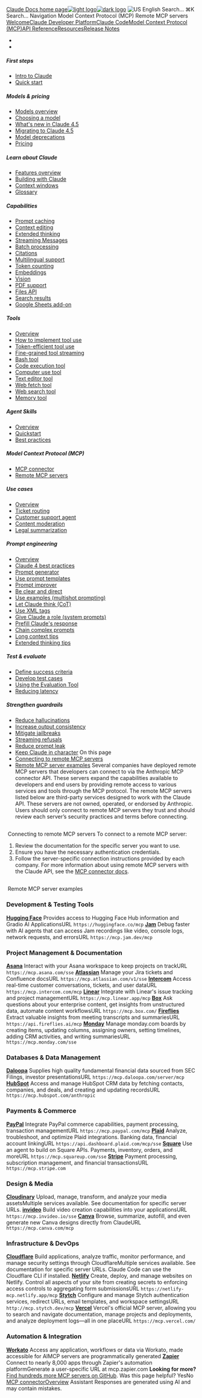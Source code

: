 [Claude Docs home page![light logo](https://mintcdn.com/anthropic-claude-docs/DcI2Ybid7ZEnFaf0/logo/light.svg?fit=max&auto=format&n=DcI2Ybid7ZEnFaf0&q=85&s=c877c45432515ee69194cb19e9f983a2)![dark logo](https://mintcdn.com/anthropic-claude-docs/DcI2Ybid7ZEnFaf0/logo/dark.svg?fit=max&auto=format&n=DcI2Ybid7ZEnFaf0&q=85&s=f5bb877be0cb3cba86cf6d7c88185216)](/)
![US](https://d3gk2c5xim1je2.cloudfront.net/flags/US.svg)
English
Search...
⌘K
Search...
Navigation
Model Context Protocol (MCP)
Remote MCP servers
[Welcome](/en/home)[Claude Developer Platform](/en/docs/intro)[Claude Code](/en/docs/claude-code/overview)[Model Context Protocol (MCP)](/en/docs/mcp)[API Reference](/en/api/messages)[Resources](/en/resources/overview)[Release Notes](/en/release-notes/overview)
* [](/en/docs/intro)
* [](/en/api/overview)
##### First steps
 * [Intro to Claude](/en/docs/intro)
 * [Quick start](/en/docs/get-started)
##### Models & pricing
 * [Models overview](/en/docs/about-claude/models/overview)
 * [Choosing a model](/en/docs/about-claude/models/choosing-a-model)
 * [What's new in Claude 4.5](/en/docs/about-claude/models/whats-new-claude-4-5)
 * [Migrating to Claude 4.5](/en/docs/about-claude/models/migrating-to-claude-4)
 * [Model deprecations](/en/docs/about-claude/model-deprecations)
 * [Pricing](/en/docs/about-claude/pricing)
##### Learn about Claude
 * [Features overview](/en/docs/build-with-claude/overview)
 * [Building with Claude](/en/docs/overview)
 * [Context windows](/en/docs/build-with-claude/context-windows)
 * [Glossary](/en/docs/about-claude/glossary)
##### Capabilities
 * [Prompt caching](/en/docs/build-with-claude/prompt-caching)
 * [Context editing](/en/docs/build-with-claude/context-editing)
 * [Extended thinking](/en/docs/build-with-claude/extended-thinking)
 * [Streaming Messages](/en/docs/build-with-claude/streaming)
 * [Batch processing](/en/docs/build-with-claude/batch-processing)
 * [Citations](/en/docs/build-with-claude/citations)
 * [Multilingual support](/en/docs/build-with-claude/multilingual-support)
 * [Token counting](/en/docs/build-with-claude/token-counting)
 * [Embeddings](/en/docs/build-with-claude/embeddings)
 * [Vision](/en/docs/build-with-claude/vision)
 * [PDF support](/en/docs/build-with-claude/pdf-support)
 * [Files API](/en/docs/build-with-claude/files)
 * [Search results](/en/docs/build-with-claude/search-results)
 * [Google Sheets add-on](/en/docs/agents-and-tools/claude-for-sheets)
##### Tools
 * [Overview](/en/docs/agents-and-tools/tool-use/overview)
 * [How to implement tool use](/en/docs/agents-and-tools/tool-use/implement-tool-use)
 * [Token-efficient tool use](/en/docs/agents-and-tools/tool-use/token-efficient-tool-use)
 * [Fine-grained tool streaming](/en/docs/agents-and-tools/tool-use/fine-grained-tool-streaming)
 * [Bash tool](/en/docs/agents-and-tools/tool-use/bash-tool)
 * [Code execution tool](/en/docs/agents-and-tools/tool-use/code-execution-tool)
 * [Computer use tool](/en/docs/agents-and-tools/tool-use/computer-use-tool)
 * [Text editor tool](/en/docs/agents-and-tools/tool-use/text-editor-tool)
 * [Web fetch tool](/en/docs/agents-and-tools/tool-use/web-fetch-tool)
 * [Web search tool](/en/docs/agents-and-tools/tool-use/web-search-tool)
 * [Memory tool](/en/docs/agents-and-tools/tool-use/memory-tool)
##### Agent Skills
 * [Overview](/en/docs/agents-and-tools/agent-skills/overview)
 * [Quickstart](/en/docs/agents-and-tools/agent-skills/quickstart)
 * [Best practices](/en/docs/agents-and-tools/agent-skills/best-practices)
##### Model Context Protocol (MCP)
 * [MCP connector](/en/docs/agents-and-tools/mcp-connector)
 * [Remote MCP servers](/en/docs/agents-and-tools/remote-mcp-servers)
##### Use cases
 * [Overview](/en/docs/about-claude/use-case-guides/overview)
 * [Ticket routing](/en/docs/about-claude/use-case-guides/ticket-routing)
 * [Customer support agent](/en/docs/about-claude/use-case-guides/customer-support-chat)
 * [Content moderation](/en/docs/about-claude/use-case-guides/content-moderation)
 * [Legal summarization](/en/docs/about-claude/use-case-guides/legal-summarization)
##### Prompt engineering
 * [Overview](/en/docs/build-with-claude/prompt-engineering/overview)
 * [Claude 4 best practices](/en/docs/build-with-claude/prompt-engineering/claude-4-best-practices)
 * [Prompt generator](/en/docs/build-with-claude/prompt-engineering/prompt-generator)
 * [Use prompt templates](/en/docs/build-with-claude/prompt-engineering/prompt-templates-and-variables)
 * [Prompt improver](/en/docs/build-with-claude/prompt-engineering/prompt-improver)
 * [Be clear and direct](/en/docs/build-with-claude/prompt-engineering/be-clear-and-direct)
 * [Use examples (multishot prompting)](/en/docs/build-with-claude/prompt-engineering/multishot-prompting)
 * [Let Claude think (CoT)](/en/docs/build-with-claude/prompt-engineering/chain-of-thought)
 * [Use XML tags](/en/docs/build-with-claude/prompt-engineering/use-xml-tags)
 * [Give Claude a role (system prompts)](/en/docs/build-with-claude/prompt-engineering/system-prompts)
 * [Prefill Claude's response](/en/docs/build-with-claude/prompt-engineering/prefill-claudes-response)
 * [Chain complex prompts](/en/docs/build-with-claude/prompt-engineering/chain-prompts)
 * [Long context tips](/en/docs/build-with-claude/prompt-engineering/long-context-tips)
 * [Extended thinking tips](/en/docs/build-with-claude/prompt-engineering/extended-thinking-tips)
##### Test & evaluate
 * [Define success criteria](/en/docs/test-and-evaluate/define-success)
 * [Develop test cases](/en/docs/test-and-evaluate/develop-tests)
 * [Using the Evaluation Tool](/en/docs/test-and-evaluate/eval-tool)
 * [Reducing latency](/en/docs/test-and-evaluate/strengthen-guardrails/reduce-latency)
##### Strengthen guardrails
 * [Reduce hallucinations](/en/docs/test-and-evaluate/strengthen-guardrails/reduce-hallucinations)
 * [Increase output consistency](/en/docs/test-and-evaluate/strengthen-guardrails/increase-consistency)
 * [Mitigate jailbreaks](/en/docs/test-and-evaluate/strengthen-guardrails/mitigate-jailbreaks)
 * [Streaming refusals](/en/docs/test-and-evaluate/strengthen-guardrails/handle-streaming-refusals)
 * [Reduce prompt leak](/en/docs/test-and-evaluate/strengthen-guardrails/reduce-prompt-leak)
 * [Keep Claude in character](/en/docs/test-and-evaluate/strengthen-guardrails/keep-claude-in-character)
On this page
 * [Connecting to remote MCP servers](#connecting-to-remote-mcp-servers)
 * [Remote MCP server examples](#remote-mcp-server-examples)
Several companies have deployed remote MCP servers that developers can connect to via the Anthropic MCP connector API. These servers expand the capabilities available to developers and end users by providing remote access to various services and tools through the MCP protocol.
The remote MCP servers listed below are third-party services designed to work with the Claude API. These servers are not owned, operated, or endorsed by Anthropic. Users should only connect to remote MCP servers they trust and should review each server’s security practices and terms before connecting.
## 
[​](#connecting-to-remote-mcp-servers)
Connecting to remote MCP servers
To connect to a remote MCP server:
 1. Review the documentation for the specific server you want to use.
 2. Ensure you have the necessary authentication credentials.
 3. Follow the server-specific connection instructions provided by each company.
For more information about using remote MCP servers with the Claude API, see the [MCP connector docs](/en/docs/agents-and-tools/mcp-connector).
## 
[​](#remote-mcp-server-examples)
Remote MCP server examples
### Development & Testing Tools
[**Hugging Face**](https://huggingface.co/settings/mcp)
Provides access to Hugging Face Hub information and Gradio AI ApplicationsURL
`https://huggingface.co/mcp`
[**Jam**](https://jam.dev/docs/debug-a-jam/mcp)
Debug faster with AI agents that can access Jam recordings like video, console logs, network requests, and errorsURL
`https://mcp.jam.dev/mcp`
### Project Management & Documentation
[**Asana**](https://developers.asana.com/docs/using-asanas-model-control-protocol-mcp-server)
Interact with your Asana workspace to keep projects on trackURL
`https://mcp.asana.com/sse`
[**Atlassian**](https://www.atlassian.com/platform/remote-mcp-server)
Manage your Jira tickets and Confluence docsURL
`https://mcp.atlassian.com/v1/sse`
[**Intercom**](https://developers.intercom.com/docs/guides/mcp)
Access real-time customer conversations, tickets, and user dataURL
`https://mcp.intercom.com/mcp`
[**Linear**](https://linear.app/docs/mcp)
Integrate with Linear's issue tracking and project managementURL
`https://mcp.linear.app/mcp`
[**Box**](https://box.dev/guides/box-mcp/remote/)
Ask questions about your enterprise content, get insights from unstructured data, automate content workflowsURL
`https://mcp.box.com/`
[**Fireflies**](https://guide.fireflies.ai/articles/8272956938-learn-about-the-fireflies-mcp-server-model-context-protocol)
Extract valuable insights from meeting transcripts and summariesURL
`https://api.fireflies.ai/mcp`
[**Monday**](https://developer.monday.com/apps/docs/mondaycom-mcp-integration)
Manage monday.com boards by creating items, updating columns, assigning owners, setting timelines, adding CRM activities, and writing summariesURL
`https://mcp.monday.com/sse`
### Databases & Data Management
[**Daloopa**](https://docs.daloopa.com/docs/daloopa-mcp)
Supplies high quality fundamental financial data sourced from SEC Filings, investor presentationsURL
`https://mcp.daloopa.com/server/mcp`
[**HubSpot**](https://developers.hubspot.com/mcp)
Access and manage HubSpot CRM data by fetching contacts, companies, and deals, and creating and updating recordsURL
`https://mcp.hubspot.com/anthropic`
### Payments & Commerce
[**PayPal**](https://www.paypal.ai/)
Integrate PayPal commerce capabilities, payment processing, transaction managementURL
`https://mcp.paypal.com/mcp`
[**Plaid**](https://plaid.com/blog/plaid-mcp-ai-assistant-claude/)
Analyze, troubleshoot, and optimize Plaid integrations. Banking data, financial account linkingURL
`https://api.dashboard.plaid.com/mcp/sse`
[**Square**](https://developer.squareup.com/docs/mcp)
Use an agent to build on Square APIs. Payments, inventory, orders, and moreURL
`https://mcp.squareup.com/sse`
[**Stripe**](https://docs.stripe.com/mcp)
Payment processing, subscription management, and financial transactionsURL
`https://mcp.stripe.com`
### Design & Media
[**Cloudinary**](https://cloudinary.com/documentation/cloudinary_llm_mcp#mcp_servers)
Upload, manage, transform, and analyze your media assetsMultiple services available. See documentation for specific server URLs.
[**invideo**](https://invideo.io/ai/mcp)
Build video creation capabilities into your applicationsURL
`https://mcp.invideo.io/sse`
[**Canva**](https://www.canva.dev/docs/connect/canva-mcp-server-setup/)
Browse, summarize, autofill, and even generate new Canva designs directly from ClaudeURL
`https://mcp.canva.com/mcp`
### Infrastructure & DevOps
[**Cloudflare**](https://developers.cloudflare.com/agents/model-context-protocol/mcp-servers-for-cloudflare/)
Build applications, analyze traffic, monitor performance, and manage security settings through CloudflareMultiple services available. See documentation for specific server URLs. Claude Code can use the Cloudflare CLI if installed.
[**Netlify**](https://docs.netlify.com/build/build-with-ai/netlify-mcp-server/)
Create, deploy, and manage websites on Netlify. Control all aspects of your site from creating secrets to enforcing access controls to aggregating form submissionsURL
`https://netlify-mcp.netlify.app/mcp`
[**Stytch**](https://stytch.com/docs/workspace-management/stytch-mcp)
Configure and manage Stytch authentication services, redirect URLs, email templates, and workspace settingsURL
`http://mcp.stytch.dev/mcp`
[**Vercel**](https://vercel.com/docs/mcp/vercel-mcp)
Vercel's official MCP server, allowing you to search and navigate documentation, manage projects and deployments, and analyze deployment logs—all in one placeURL
`https://mcp.vercel.com/`
### Automation & Integration
[**Workato**](https://docs.workato.com/mcp.html)
Access any application, workflows or data via Workato, made accessible for AIMCP servers are programmatically generated
[**Zapier**](https://help.zapier.com/hc/en-us/articles/36265392843917)
Connect to nearly 8,000 apps through Zapier's automation platformGenerate a user-specific URL at mcp.zapier.com
**Looking for more?** [Find hundreds more MCP servers on GitHub](https://github.com/modelcontextprotocol/servers).
Was this page helpful?
YesNo
[MCP connector](/en/docs/agents-and-tools/mcp-connector)[Overview](/en/docs/about-claude/use-case-guides/overview)
Assistant
Responses are generated using AI and may contain mistakes.